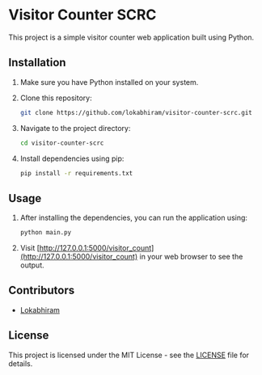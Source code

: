 # Visitor Counter SCRC

This project is a simple visitor counter web application built using Python.

## Installation

1. Make sure you have Python installed on your system.
2. Clone this repository:

    ```bash
    git clone https://github.com/lokabhiram/visitor-counter-scrc.git
    ```

3. Navigate to the project directory:

    ```bash
    cd visitor-counter-scrc
    ```

4. Install dependencies using pip:

    ```bash
    pip install -r requirements.txt
    ```

## Usage

1. After installing the dependencies, you can run the application using:

    ```bash
    python main.py
    ```

2. Visit [http://127.0.0.1:5000/visitor_count](http://127.0.0.1:5000/visitor_count) in your web browser to see the output.

## Contributors

- [Lokabhiram](https://github.com/lokabhiram)

## License

This project is licensed under the MIT License - see the [LICENSE](LICENSE) file for details.
